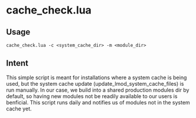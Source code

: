 # cache_check.lua

## Usage
`cache_check.lua -c <system_cache_dir> -m <module_dir>`

## Intent
This simple script is meant for installations where a system cache is being used, but the system cache update (update_lmod_system_cache_files) is run manually. In our case, we build into a shared production modules dir by default, so having new modules not be readily available to our users is benficial. This script runs daily and notifies us of modules not in the system cache yet.
